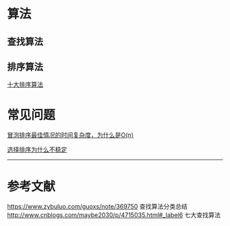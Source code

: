 # 算法
## 查找算法

## 排序算法
[十大排序算法](https://www.cnblogs.com/onepixel/p/7674659.html)


# 常见问题
[冒泡排序最佳情况的时间复杂度，为什么是O(n)](https://blog.csdn.net/spaceyqy/article/details/39392593)

[选择排序为什么不稳定](https://www.zhihu.com/question/20926405)

---
# 参考文献
https://www.zybuluo.com/guoxs/note/369750 查找算法分类总结
http://www.cnblogs.com/maybe2030/p/4715035.html#_label6 七大查找算法
